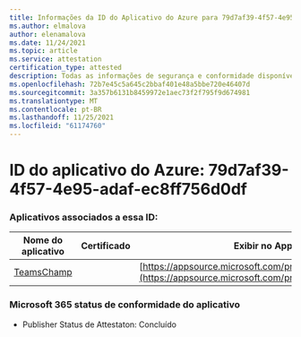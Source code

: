 ```yaml
---
title: Informações da ID do Aplicativo do Azure para 79d7af39-4f57-4e95-adaf-ec8ff756d0df
ms.author: elmalova
author: elenamalova
ms.date: 11/24/2021
ms.topic: article
ms.service: attestation
certification_type: attested
description: Todas as informações de segurança e conformidade disponíveis para 79d7af39-4f57-4e95-adaf-ec8ff756d0df.
ms.openlocfilehash: 72b7e45c5a645c2bbaf401e48a5bbe720e46407d
ms.sourcegitcommit: 3a357b6131b8459972e1aec73f2f795f9d674981
ms.translationtype: MT
ms.contentlocale: pt-BR
ms.lasthandoff: 11/25/2021
ms.locfileid: "61174760"
---
```

# <a name="azure-app-id-79d7af39-4f57-4e95-adaf-ec8ff756d0df"></a>ID do aplicativo do Azure: 79d7af39-4f57-4e95-adaf-ec8ff756d0df


### <a name="apps-associated-with-this-id"></a>Aplicativos associados a essa ID:
| **Nome do aplicativo** | **Certificado** | **Exibir no AppSource** |
|--------------|---------------|-----------------------|
| [TeamsChamp](https://docs.microsoft.com/microsoft-365-app-certification/forward/WA200001487) |  | [https://appsource.microsoft.com/product/office/WA200001487](https://appsource.microsoft.com/product/office/WA200001487) |

### <a name="microsoft-365-app-compliance-status"></a>Microsoft 365 status de conformidade do aplicativo
- Publisher Status de Attestaton: Concluído
